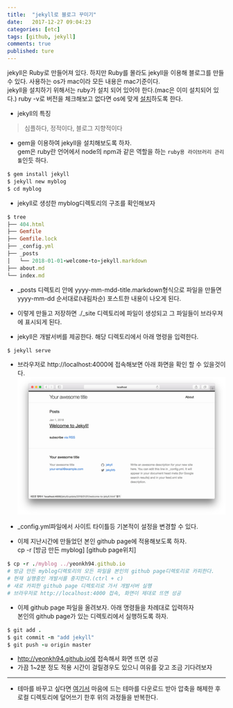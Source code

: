 ```yaml
---
title:  "jekyll로 블로그 꾸미기"
date:   2017-12-27 09:04:23
categories: [etc]
tags: [github, jekyll]
comments: true
published: ture
---
```


jekyll은 Ruby로 만들어져 있다. 하지만 Ruby를 몰라도 jekyll을 이용해 블로그를 만들 수 있다.
사용하는 os가 mac이라 모든 내용은 mac기준이다. <br />
jekyll을 설치하기 위해서는  ruby가 설치 되어 있어야 한다.(mac은 이미 설치되어 있다.)
ruby -v로 버전을 체크해보고 없다면 os에 맞게 [설치](https://www.ruby-lang.org/)하도록 한다.

+ jekyll의 특징
> 심플하다, 정적이다, 블로그 지향적이다

+ gem을 이용하여 jekyll을 설치해보도록 하자. <br />
gem은 ruby란 언어에서 node의 npm과 같은 역할을 하는 `ruby용 라이브러리 관리툴`인듯 하다.
``` ruby
$ gem install jekyll
$ jekyll new myblog
$ cd myblog
```

+  jekyll로 생성한 myblog디렉토리의 구조를 확인해보자
``` ruby
$ tree
├── 404.html
├── Gemfile
├── Gemfile.lock
├── _config.yml
├── _posts
│   └── 2018-01-01-welcome-to-jekyll.markdown
├── about.md
└── index.md
```

+ _posts 디렉토리 안에 yyyy-mm-mdd-title.markdown형식으로 파일을 만들면   
yyyy-mm-dd 순서대로(내림차순) 포스트한 내용이 나오게 된다.
+ 이렇게 만들고 저장하면 ./_site 디렉토리에 파일이 생성되고 그 파일들이 브라우져에 표시되게 된다.

+ jekyll은 개발서버를 제공한다. 해당 디렉토리에서 아래 명령을 입력한다.
``` ruby
$ jekyll serve
```

+ 브라우저로 http://localhost:4000에 접속해보면 아래 화면을 확인 할 수 있을것이다.
![Alt text](/images/20180101/1.jpg)

+ _config.yml파일에서 사이트 타이틀등 기본적이 설정을 변경할 수 있다.
+ 이제 지난시간에 만들었던 본인 github page에 적용해보도록 하자. <br />
cp -r [방금 만든 myblog] [github page위치]
``` ruby
$ cp -r ./myblog ../yeonkh94.github.io
# 방금 만든 myblog디렉토리의 모든 파일을 본인의 github page디렉토리로 카피한다.
# 현재 실행중인 개발서를 중지한다.(ctrl + c)
# 새로 카피한 github page 디렉토리로 가서 개발서버 실행
# 브라우저로 http://localhost:4000 접속, 화면이 제대로 뜨면 성공
```

+ 이제 github page 파일을 올려보자. 아래 명령들을 차례대로 입력하자<br />
본인의 github page가 있는 디렉토리에서 실행하도록 하자.
``` ruby
$ git add .
$ git commit -m "add jekyll"
$ git push -u origin master
```

+ http://yeonkh94.github.io에 접속해서 화면 뜨면 성공
+ 가끔 1~2분 정도 적용 시간이 걸릴경우도 있으니   여유를 갖고 조금 기다려보자  

---

+ 테마를 바꾸고 싶다면 [여기서](http://jekyllthemes.org) 마음에 드는 테마를 다운로드 받아 압축을 해제한 후  
로컬 디렉토리에 덮어쓰기 한후 위의 과정들을 반복한다.
